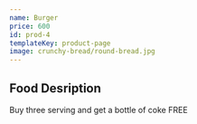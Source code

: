 ```yaml
---
name: Burger
price: 600
id: prod-4
templateKey: product-page
image: crunchy-bread/round-bread.jpg
---
```


## Food Desription

Buy three serving and get a bottle of coke FREE
